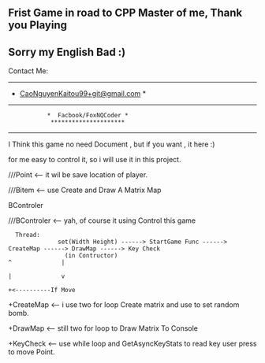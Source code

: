 Frist Game in road to CPP Master of me, Thank you Playing
 -------------
 Sorry my English Bad :)
 -------------
Contact Me:
   ***********************************
  *  CaoNguyenKaitou99+git@gmail.com  *
   ***********************************
               *  Facbook/FoxNQCoder *
                *********************
_______________________________________

I Think this game no need Document , but if you want , it here :)

for me <vector> easy to control it, so i will use it in this project.
 
///Point <-- it wil be save location of player.

///Bitem <-- use Create and Draw A Matrix Map

 
  BControler 
 
 
///BControler <-- yah, of course it using Control this game
                  
      Thread:
                  set(Width Height) ------> StartGame Func ------> CreateMap ------> DrawMap ------> Key Check
                    (in Contructor)                                                       ^              | 
                                                                                          |              v
                                                                                          +<----------If Move
                  
   +CreateMap <-- i use two for loop Create matrix and use <random> to set random bomb.
     
   
   +DrawMap <-- still two for loop to Draw Matrix To Console
   
   +KeyCheck <-- use while loop and GetAsyncKeyStats to read key user press to move Point.
   
